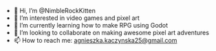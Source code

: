 - 👋 Hi, I’m @NimbleRockKitten
- 👀 I’m interested in video games and pixel art
- 🌱 I’m currently learning how to make RPG using Godot
- 💞️ I’m looking to collaborate on making awesome pixel art adventures
- 📫 How to reach me: agnieszka.kaczynska25@gmail.com

<!---
NimbleRockKitten/NimbleRockKitten is a ✨ special ✨ repository because its `README.md` (this file) appears on your GitHub profile.
You can click the Preview link to take a look at your changes.
--->
